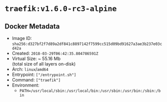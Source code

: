 # `traefik:v1.6.0-rc3-alpine`

## Docker Metadata

- Image ID: `sha256:d327bf2f7d89a2df841c8897142f7599cc515d09bd91627a3ae3b237e03cd42a`
- Created: `2018-03-29T06:42:35.804786591Z`
- Virtual Size: ~ 55.16 Mb  
  (total size of all layers on-disk)
- Arch: `linux`/`amd64`
- Entrypoint: `["/entrypoint.sh"]`
- Command: `["traefik"]`
- Environment:
  - `PATH=/usr/local/sbin:/usr/local/bin:/usr/sbin:/usr/bin:/sbin:/bin`
